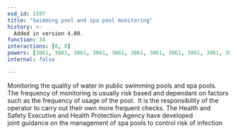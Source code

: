 ```yaml
---
esd_id: 1597
title: "Swimming pool and spa pool monitoring"
history: >-
  Added in version 4.00.
function: 34
interactions: [0, 8]
powers: [3061, 3061, 3061, 3061, 3061, 3061, 3061, 3061, 3061, 3061, 3061, 3062, 3062, 3062, 3062, 3062, 3062, 3062, 3062, 3062, 3062, 3062, 3063, 3063, 3063, 3063, 3063, 3063, 3063, 3063, 3063, 3063, 3063, 3064, 3064, 3064, 3064, 3064, 3064, 3064, 3064, 3064, 3064, 3064, 3065, 3065, 3065, 3065, 3065, 3065, 3065, 3065, 3065, 3065, 3065, 3066, 3066, 3066, 3066, 3066, 3066, 3066, 3066, 3066, 3066, 3066, 3067, 3067, 3067, 3067, 3067, 3067, 3067, 3067, 3067, 3067, 3067, 3068, 3068, 3068, 3068, 3068, 3068, 3068, 3068, 3068, 3068, 3068, 3069, 3069, 3069, 3069, 3069, 3069, 3069, 3069, 3069, 3069, 3069, 3070, 3070, 3070, 3070, 3070, 3070, 3070, 3070, 3070, 3070, 3070, 3071, 3071, 3071, 3071, 3071, 3071, 3071, 3071, 3071, 3071, 3071, 3072, 3072, 3072, 3072, 3072, 3072, 3072, 3072, 3072, 3072, 3072, 3073, 3073, 3073, 3073, 3073, 3073, 3073, 3073, 3073, 3073, 3073, 3074, 3074, 3074, 3074, 3074, 3074, 3074, 3074, 3074, 3074, 3074]
internal: false

---
```


Monitoring the quality of water in public swimming pools and spa pools.  The frequency of monitoring is usually risk based and dependant on factors such as the frequency of usage of the pool.  It is the responsibility of the operator to carry out their own more frequent checks. The Health and Safety Executive and Health Protection Agency have developed joint guidance on the management of spa pools to control risk of infection

